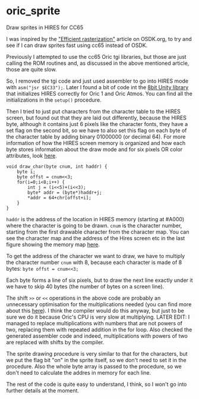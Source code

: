 # oric_sprite
Draw sprites in HIRES for CC65

I was inspired by the ["Efficient rasterization"](https://osdk.org/index.php?page=articles&ref=ART19) article on OSDK.org, to try and see if I can draw sprites fast using cc65 instead of OSDK.

Previously I attempted to use the cc65 Oric tgi libraries, but those are just calling the ROM routines and, as discussed in the above mentioned article, those are quite slow.

So, I removed the tgi code and just used assembler to go into HIRES mode with `asm("jsr $EC33");`. Later I found a bit of code int the [8bit Unity library](https://github.com/8bit-Dude/8bit-Unity) that initializes HIRES correctly for Oric 1 and Oric Atmos. You can find all the initializations in the `setup()` procedure.

Then I tried to just put characters from the character table to the HIRES screen, but found out that they are laid out differently, because the HIRES byte, although it contains just 6 pixels like the character fonts, they have a set flag on the second bit, so we have to also set this flag on each byte of the character table by adding binary 01000000 (or decimal 64).
For more information of how the HIRES screen memory is organized and how each byte stores information about the draw mode and for six pixels OR color attributes, look [here](https://osdk.org/index.php?page=articles&ref=ART9).

    void draw_char(byte cnum, int haddr) {
        byte i;
        byte offst = cnum<<3;
        for(i=0;i<8;i++) {
            int j = (i<<5)+(i<<3);
            byte* addr = (byte*)haddr+j;
            *addr = 64+chr[offst+i];
        }
    }

`haddr` is the address of the location in HIRES memory (starting at #A000) where the character is going to be drawn. `cnum` is the character number, starting from the first drawable character from the character map. You can see the character map and the address of the Hires screen etc in the last figure showing the memory map [here](https://osdk.org/index.php?page=documentation&subpage=memorymap).

To get the address of the character we want to draw, we have to multiply the character number `cnum` with 8, because each character is made of 8 bytes: `byte offst = cnum<<3;`

Each byte forms a line of six pixels, but to draw the next line exactly under it we have to skip 40 bytes (the number of bytes on a screen line).

The shift `>>` or `<<` operations in the above code are probably an unnecessary optimisation for the multiplications needed (you can find more about this [here](https://www.geeksforgeeks.org/multiplication-two-numbers-shift-operator/)). I think the compiler would do this anyway, but just to be sure we do it because Oric's CPU is very slow at multiplying. LATER EDIT: I managed to replace multiplications with numbers that are not powers of two, replacing them with repeated addition in the for loop. Also checked the generated assembler code and indeed, multiplications with powers of two are replaced with shifts by the compiler.

The sprite drawing procedure is very similar to that for the characters, but we put the flag bit "on" in the sprite itself, so we don't need to set it in the procedure. Also the whole byte array is passed to the procedure, so we don't need to calculate the addres in memory for each line.

The rest of the code is quite easy to understand, I think, so I won't go into further details at the moment.
